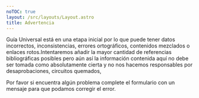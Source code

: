 ```yaml
---
noTOC: true
layout: /src/layouts/Layout.astro
title: Advertencia
---
```


Guía Universal está en una etapa inicial por lo que puede tener datos incorrectos, inconsistencias, errores ortográficos, contenidos mezclados o enlaces rotos.Intentaremos añadir la mayor cantidad de referencias bibliográficas posibles pero aún así  la información contenida aquí no debe ser tomada como absolutamente cierta y no nos hacemos responsables por desaprobaciones, circuitos quemados,

Por favor si encuentra algún problema complete el formulario con un mensaje para que podamos corregir el error.
